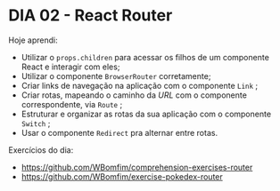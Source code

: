 # DIA 02 - React Router

Hoje aprendi:

- Utilizar o `props.children` para acessar os filhos de um componente React e interagir com eles;
- Utilizar o componente `BrowserRouter` corretamente;
- Criar links de navegação na aplicação com o componente `Link` ;
- Criar rotas, mapeando o caminho da *URL* com o componente correspondente, via `Route` ;
- Estruturar e organizar as rotas da sua aplicação com o componente `Switch` ;
- Usar o componente `Redirect` pra alternar entre rotas.



Exercícios do dia: 

- https://github.com/WBomfim/comprehension-exercises-router
- https://github.com/WBomfim/exercise-pokedex-router
